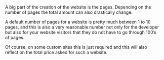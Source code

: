 A big part of the creation of the website is the pages. Depending on the number of pages the total amount can also drastically change.

A default number of pages for a website is pretty much between 1 to 10 pages, and this is also a very reasonable number not only for the developer but also for your website visitors that they do not have to go through 100’s of pages.

Of course, on some custom sites this is just required and this will also reflect on the total price asked for such a website.